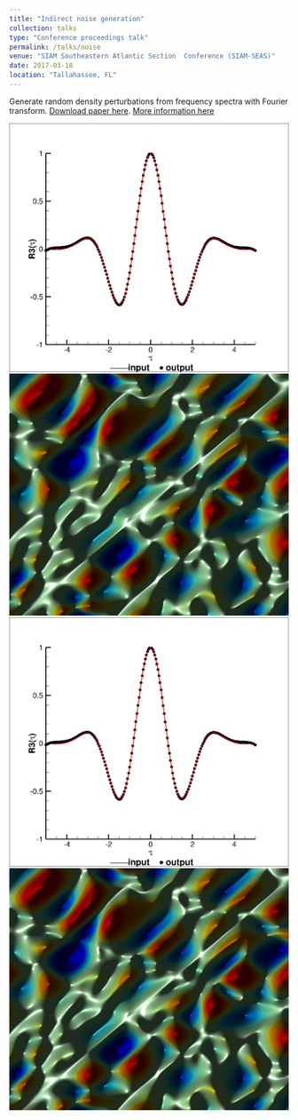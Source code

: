 ```yaml
---
title: "Indirect noise generation"
collection: talks
type: "Conference proceedings talk"
permalink: /talks/noise
venue: "SIAM Southeastern Atlantic Section	Conference (SIAM-SEAS)"
date: 2017-03-18
location: "Tallahassee, FL"
---
```


Generate random density perturbations from frequency spectra with Fourier transform.
[Download paper here](http://huanghua1668.github.io/files/entropy.pdf). [More information here](https://siamseas.fsu.edu/2017/events/programSIAM-SEAS.pdf)

![Frequency spectra](/images/spectra.png)
![Random density perturbation](/images/entropy_2d.png)
<br/><img src='/images/spectra.png'>
<br/><img src='/images/entropy_2d.png'>
